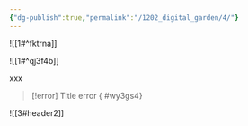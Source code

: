 ```yaml
---
{"dg-publish":true,"permalink":"/1202_digital_garden/4/"}
---
```





![[1#^fktrna]]



![[1#^qj3f4b]]


xxx



> [!error] Title
> error
{ #wy3gs4}



![[3#header2]]